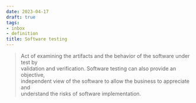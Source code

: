 ```yaml
---
date: 2023-04-17
draft: true
tags:
- inbox
- definition
title: Software testing
---
```

   
> Act of examining the artifacts and the behavior of the software under test by   
> validation and verification. Software testing can also provide an objective,   
> independent view of the software to allow the business to appreciate and   
> understand the risks of software implementation.